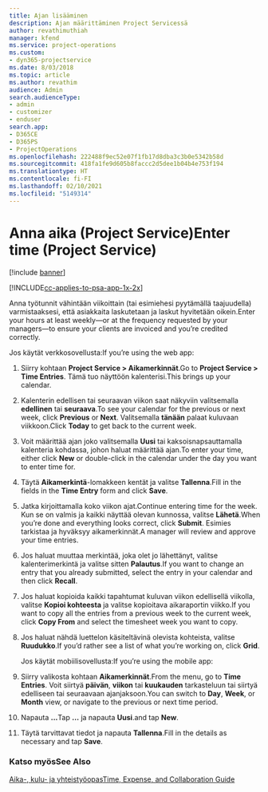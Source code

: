 ```yaml
---
title: Ajan lisääminen
description: Ajan määrittäminen Project Servicessä
author: revathimuthiah
manager: kfend
ms.service: project-operations
ms.custom:
- dyn365-projectservice
ms.date: 8/03/2018
ms.topic: article
ms.author: revathim
audience: Admin
search.audienceType:
- admin
- customizer
- enduser
search.app:
- D365CE
- D365PS
- ProjectOperations
ms.openlocfilehash: 222488f9ec52e07f1fb17d8dba3c3b0e5342b58d
ms.sourcegitcommit: 418fa1fe9d605b8faccc2d5dee1b04b4e753f194
ms.translationtype: HT
ms.contentlocale: fi-FI
ms.lasthandoff: 02/10/2021
ms.locfileid: "5149314"
---
```

# <a name="enter-time-project-service"></a><span data-ttu-id="6d377-103">Anna aika (Project Service)</span><span class="sxs-lookup"><span data-stu-id="6d377-103">Enter time (Project Service)</span></span>

[!include [banner](../includes/psa-now-project-operations.md)]

[!INCLUDE[cc-applies-to-psa-app-1x-2x](../includes/cc-applies-to-psa-app-1x-2x.md)]

<span data-ttu-id="6d377-104">Anna työtunnit vähintään viikoittain (tai esimiehesi pyytämällä taajuudella) varmistaaksesi, että asiakkaita laskutetaan ja laskut hyvitetään oikein.</span><span class="sxs-lookup"><span data-stu-id="6d377-104">Enter your hours at least weekly—or at the frequency requested by your managers—to ensure your clients are invoiced and you’re credited correctly.</span></span>  
  
 <span data-ttu-id="6d377-105">Jos käytät verkkosovellusta:</span><span class="sxs-lookup"><span data-stu-id="6d377-105">If you’re using the web app:</span></span>  
  
1. <span data-ttu-id="6d377-106">Siirry kohtaan **Project Service > Aikamerkinnät**.</span><span class="sxs-lookup"><span data-stu-id="6d377-106">Go to **Project Service > Time Entries**.</span></span> <span data-ttu-id="6d377-107">Tämä tuo näyttöön kalenterisi.</span><span class="sxs-lookup"><span data-stu-id="6d377-107">This brings up your calendar.</span></span>  
  
2. <span data-ttu-id="6d377-108">Kalenterin edellisen tai seuraavan viikon saat näkyviin valitsemalla **edellinen** tai **seuraava**.</span><span class="sxs-lookup"><span data-stu-id="6d377-108">To see your calendar for the previous or next week, click **Previous** or **Next**.</span></span> <span data-ttu-id="6d377-109">Valitsemalla **tänään** palaat kuluvaan viikkoon.</span><span class="sxs-lookup"><span data-stu-id="6d377-109">Click **Today** to get back to the current week.</span></span>  
  
3. <span data-ttu-id="6d377-110">Voit määrittää ajan joko valitsemalla **Uusi** tai kaksoisnapsauttamalla kalenteria kohdassa, johon haluat määrittää ajan.</span><span class="sxs-lookup"><span data-stu-id="6d377-110">To enter your time, either click **New** or double-click in the calendar under the day you want to enter time for.</span></span>  
  
4. <span data-ttu-id="6d377-111">Täytä **Aikamerkintä**-lomakkeen kentät ja valitse **Tallenna**.</span><span class="sxs-lookup"><span data-stu-id="6d377-111">Fill in the fields in the **Time Entry** form and click **Save**.</span></span>  
  
5. <span data-ttu-id="6d377-112">Jatka kirjoittamalla koko viikon ajat.</span><span class="sxs-lookup"><span data-stu-id="6d377-112">Continue entering time for the week.</span></span> <span data-ttu-id="6d377-113">Kun se on valmis ja kaikki näyttää olevan kunnossa, valitse **Lähetä**.</span><span class="sxs-lookup"><span data-stu-id="6d377-113">When you’re done and everything looks correct, click **Submit**.</span></span> <span data-ttu-id="6d377-114">Esimies tarkistaa ja hyväksyy aikamerkinnät.</span><span class="sxs-lookup"><span data-stu-id="6d377-114">A manager will review and approve your time entries.</span></span>  
  
6. <span data-ttu-id="6d377-115">Jos haluat muuttaa merkintää, joka olet jo lähettänyt, valitse kalenterimerkintä ja valitse sitten **Palautus**.</span><span class="sxs-lookup"><span data-stu-id="6d377-115">If you want to change an entry that you already submitted, select the entry in your calendar and then click **Recall**.</span></span>  
  
7. <span data-ttu-id="6d377-116">Jos haluat kopioida kaikki tapahtumat kuluvan viikon edellisellä viikolla, valitse **Kopioi kohteesta** ja valitse kopioitava aikaraportin viikko.</span><span class="sxs-lookup"><span data-stu-id="6d377-116">If you want to copy all the entries from a previous week to the current week, click **Copy From** and select the timesheet week you want to copy.</span></span>  
  
8. <span data-ttu-id="6d377-117">Jos haluat nähdä luettelon käsiteltävinä olevista kohteista, valitse **Ruudukko**.</span><span class="sxs-lookup"><span data-stu-id="6d377-117">If you’d rather see a list of what you’re working on, click **Grid**.</span></span>  
  
   <span data-ttu-id="6d377-118">Jos käytät mobiilisovellusta:</span><span class="sxs-lookup"><span data-stu-id="6d377-118">If you’re using the mobile app:</span></span>  
  
9. <span data-ttu-id="6d377-119">Siirry valikosta kohtaan **Aikamerkinnät**.</span><span class="sxs-lookup"><span data-stu-id="6d377-119">From the menu, go to **Time Entries**.</span></span>     <span data-ttu-id="6d377-120">Voit siirtyä **päivän**, **viikon** tai **kuukauden** tarkasteluun tai siirtyä edelliseen tai seuraavaan ajanjaksoon.</span><span class="sxs-lookup"><span data-stu-id="6d377-120">You can switch to **Day**, **Week**, or **Month** view, or navigate to the previous or next time period.</span></span>  
  
10. <span data-ttu-id="6d377-121">Napauta **...**</span><span class="sxs-lookup"><span data-stu-id="6d377-121">Tap **…**</span></span> <span data-ttu-id="6d377-122">ja napauta **Uusi**.</span><span class="sxs-lookup"><span data-stu-id="6d377-122">and tap **New**.</span></span>  
  
11. <span data-ttu-id="6d377-123">Täytä tarvittavat tiedot ja napauta **Tallenna**.</span><span class="sxs-lookup"><span data-stu-id="6d377-123">Fill in the details as necessary and tap **Save**.</span></span>  
  
### <a name="see-also"></a><span data-ttu-id="6d377-124">Katso myös</span><span class="sxs-lookup"><span data-stu-id="6d377-124">See Also</span></span>  
 [<span data-ttu-id="6d377-125">Aika-, kulu- ja yhteistyöopas</span><span class="sxs-lookup"><span data-stu-id="6d377-125">Time, Expense, and Collaboration Guide</span></span>](../psa/time-expense-collaboration-guide.md)
